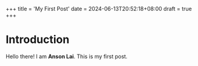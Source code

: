 +++
title = 'My First Post'
date = 2024-06-13T20:52:18+08:00
draft = true
+++

# Introduction

Hello there! I am **Anson Lai**. This is my first post.
